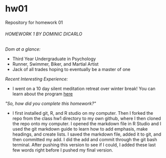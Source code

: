 # hw01
Repository for homework 01

###### HOMEWORK 1 BY DOMINIC DICARLO

*Dom at a glance:*

* Third Year Undergraduate in Psychology
* Runner, Swimmer, Biker, and Martial Artist
* Jack of all trades hoping to eventually be a master of one

*Recent Interesting Experience:*

* I went on a 10 day silent meditation retreat over winter break! You can learn about the program [here](http://dhamma.org)

*"So, how did you complete this homework?"*

* I first installed git, R, and R studio on my computer. Then I forked the repo from the class hw1 directory to my own github, where I then cloned the repo onto my computer. I opened the markdown file in R Studio and I used the git markdown guide to learn how to add emphasis, make headings, and create lists. I saved the markdown file, added it to git, and then committed my add. I did the add and commit through the git bash terminal. After pushing this version to see if I could, I added these last few words right before I pushed my final version.

